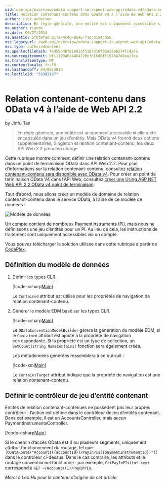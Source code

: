 ```yaml
---
uid: web-api/overview/odata-support-in-aspnet-web-api/odata-v4/odata-containment-in-web-api-22
title: Relation contenant-contenu dans OData v4 à l’aide de Web API 2.2 | Microsoft Docs
author: rick-anderson
description: En règle générale, une entité est uniquement accessible si elle a été encapsulée dans un jeu d’entités. Mais OData v4 fournit deux options supplémentaires, Singleton et Con...
ms.author: riande
ms.date: 06/27/2014
ms.assetid: 5fbfefad-a17a-4c46-8646-f1ccd154cd56
msc.legacyurl: /web-api/overview/odata-support-in-aspnet-web-api/odata-v4/odata-containment-in-web-api-22
msc.type: authoredcontent
ms.openlocfilehash: fed55a4bf01e82af5167018f03e28a6274fcda78
ms.sourcegitcommit: 0f1119340e4464720cfd16d0ff15764746ea1fea
ms.translationtype: MT
ms.contentlocale: fr-FR
ms.lasthandoff: 04/09/2019
ms.locfileid: "59382197"
---
```

# <a name="containment-in-odata-v4-using-web-api-22"></a>Relation contenant-contenu dans OData v4 à l’aide de Web API 2.2

by Jinfu Tan

> En règle générale, une entité est uniquement accessible si elle a été encapsulée dans un jeu d’entités. Mais OData v4 fournit deux options supplémentaires, Singleton et relation contenant-contenu, les deux API Web 2.2 prend en charge.


Cette rubrique montre comment définir une relation contenant-contenu dans un point de terminaison OData dans API Web 2.2. Pour plus d’informations sur la relation contenant-contenu, consultez [relation contenant-contenu sera disponible avec OData v4](https://blogs.msdn.com/b/odatateam/archive/2014/03/13/containment-is-coming-with-odata-v4.aspx). Pour créer un point de terminaison OData V4 dans l’API Web, consultez [créer une Using ASP.NET Web API 2.2 OData v4 point de terminaison](create-an-odata-v4-endpoint.md).

Tout d’abord, nous allons créer un modèle de domaine de relation contenant-contenu dans le service OData, à l’aide de ce modèle de données :

![Modèle de données](odata-containment-in-web-api-22/_static/image1.png)

Un compte contient de nombreux PaymentInstruments (PI), mais nous ne définissons une jeu d’entités pour un PI. Au lieu de cela, les instructions de traitement sont uniquement accessibles via un compte.

Vous pouvez télécharger la solution utilisée dans cette rubrique à partir de [CodePlex](https://aspnet.codeplex.com/SourceControl/latest#Samples/WebApi/OData/v4/ODataContainmentSample/).

## <a name="defining-the-data-model"></a>Définition du modèle de données

1. Définir les types CLR.

    [!code-csharp[Main](odata-containment-in-web-api-22/samples/sample1.cs)]

    Le `Contained` attribut est utilisé pour les propriétés de navigation de relation contenant-contenu.
2. Générer le modèle EDM basé sur les types CLR.

    [!code-csharp[Main](odata-containment-in-web-api-22/samples/sample2.cs)]

    Le `ODataConventionModelBuilder` gérera la génération du modèle EDM, si le `Contained` attribut est ajouté à la propriété de navigation correspondante. Si la propriété est un type de collection, un `GetCount(string NameContains)` fonction sera également créée.

    Les métadonnées générées ressemblera à ce qui suit :

    [!code-xml[Main](odata-containment-in-web-api-22/samples/sample3.xml?highlight=10)]

    Le `ContainsTarget` attribut indique que la propriété de navigation est une relation contenant-contenu.

## <a name="define-the-containing-entity-set-controller"></a>Définir le contrôleur de jeu d’entité contenant

Entités de relation contenant-contenues ne possèdent pas leur propres contrôleur ; l’action est définie dans le contrôleur de jeu d’entités contenant. Dans cet exemple, il est un AccountsController, mais aucun PaymentInstrumentsController.

[!code-csharp[Main](odata-containment-in-web-api-22/samples/sample4.cs)]

Si le chemin d’accès OData est 4 ou plusieurs segments, uniquement attribut fonctionnement du routage, tel que `[ODataRoute("Accounts({accountId})/PayinPIs({paymentInstrumentId})")]` dans le contrôleur ci-dessus. Dans le cas contraire, les attributs et le routage conventionnel fonctionne : par exemple, `GetPayInPIs(int key)` correspond à `GET ~/Accounts(1)/PayinPIs`.

*Merci à Leo Hu pour le contenu d’origine de cet article.*
